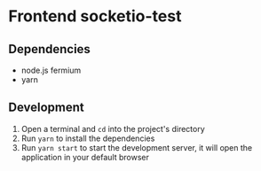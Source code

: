 # Frontend socketio-test

## Dependencies

- node.js fermium
- yarn

## Development

1. Open a terminal and `cd` into the project's directory
2. Run `yarn` to install the dependencies
3. Run `yarn start` to start the development server, it will open the application in your default browser
